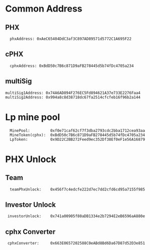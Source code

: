 # Common Address

## PHX
	  phxAddress: 0xAeC65404DdC3af3C897AD89571d5772C1A695F22

## cPHX
	  cphxAddress: 0xBdD50c7B6c871D9aFB278445d5b74fDc4705a234

## multiSig
	multiSig1Address: 0x74A6AD894F276EC5Fd894621A37e733E2276Faa4
	multiSig2Address: 0x994a8c8d38718dc67fa2514cfcfeb16f96b2a144

# Lp mine pool
	  MinePool:         0xf0e71caf62cf7f3dba2793cdc2bba1712cea93aa	
	  MineToken(cphx):  0xBdD50c7B6c871D9aFB278445d5b74fDc4705a234	
	  LpToken:          0x9D22C2BB272Feed9ec352Df38Ef0eF1e56A16879			

# PHX Unlock

## Team
	  teamPhxUnlock: 	0x456f7c4edcfe222d7ec7dd2cfd6cd95a7155f985

## Investor	Unlock
     investorUnlock:    0x741a00905f80aDB1334e2b7294E2eB6596aA880e

## cphx Converter
     cphxConverter:     0x663E0657202588C0eABd8Bd6Da67D87d52D3e851	 
	  
	  
	  